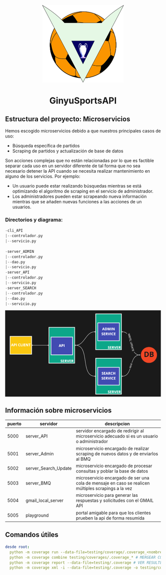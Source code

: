 <div align="center">
  <img src="img/giniu.png" height="250"></img>
  <h1>GinyuSportsAPI</h1>
</div>

## Estructura del proyecto: Microservicios
Hemos escogido microservicios debido a que nuestros principales casos de uso:

- Búsqueda específica de partidos
- Scraping de partidos y actualización de base de datos

Son acciones complejas que no están relacionadas por lo que es factible separar cada uso en un servidor diferente de tal forma que no sea necesario detener la API cuando se necesita realizar mantenimiento en alguno de los servicios. Por ejemplo: 

- Un usuario puede estar realizando búsquedas mientras se está optimizando el algoritmo de scraping en el servicio de administrador.
- Los administradores pueden estar scrapeando nueva información mientras que se añaden nuevas funciones a las acciones de un usuarios.

### Directorios y diagrama:

```py
-cli_API
|--controlador.py
|--servicio.py

-server_ADMIN
|--controlador.py
|--dao.py
|--servicio.py
-server_API
|--controlador.py
|--servicio.py
-server_SEARCH
|--controlador.py
|--dao.py
|--servicio.py
```

![](img/diagram.png)

## Información sobre microservicios

|puerto|servidor             |descripcion                                                                                         |
|------|---------------------|----------------------------------------------------------------------------------------------------|
|5000  | server_API          | servidor encargado de redirigir al microservicio adecuado si es un usuario o administrador         |
|5001  | server_Admin        | microservicio encargado de realizar scraping de nuevos datos y de enviarlos al BMQ                 |
|5002  | server_Search_Update| microservicio encargado de procesar consultas y poblar la base de datos                            |
|5003  | server_BMQ          | microservicio encargado de ser una cola de mensaje en caso se realicen múltiples scrapings a la vez|
|5004  | gmail_local_server  | microservicio para generar las respuestas y solicitudes con el GMAIL API                           |
|5005  | playground         | portal amigable para que los clientes prueben la api de forma resumida                                                                           |

## Comandos útiles
```yml
desde root: 
  python -m coverage run --data-file=testing/coverage/.coverage_<nombre de carpeta a testear> testing/test_<nombre de carpeta a testear>.py # EJECUTAR TESTS
  python -m coverage combine testing/coverages/.coverage_* # MERGEAR COVERAGES
  python -m coverage report --data-file=testing/.coverage # VER RESULTLADOS
  python -m coverage xml -i --data-file=testing/.coverage -o testing/coverage.xml # OBTENER XML
```